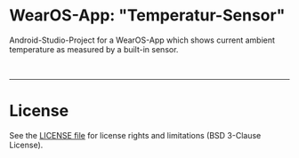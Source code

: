 # WearOS-App: "Temperatur-Sensor"

Android-Studio-Project for a WearOS-App which shows current ambient temperature as measured by a built-in sensor.
 
<br>


----
# License

See the [LICENSE file](LICENSE.md) for license rights and limitations (BSD 3-Clause License).
